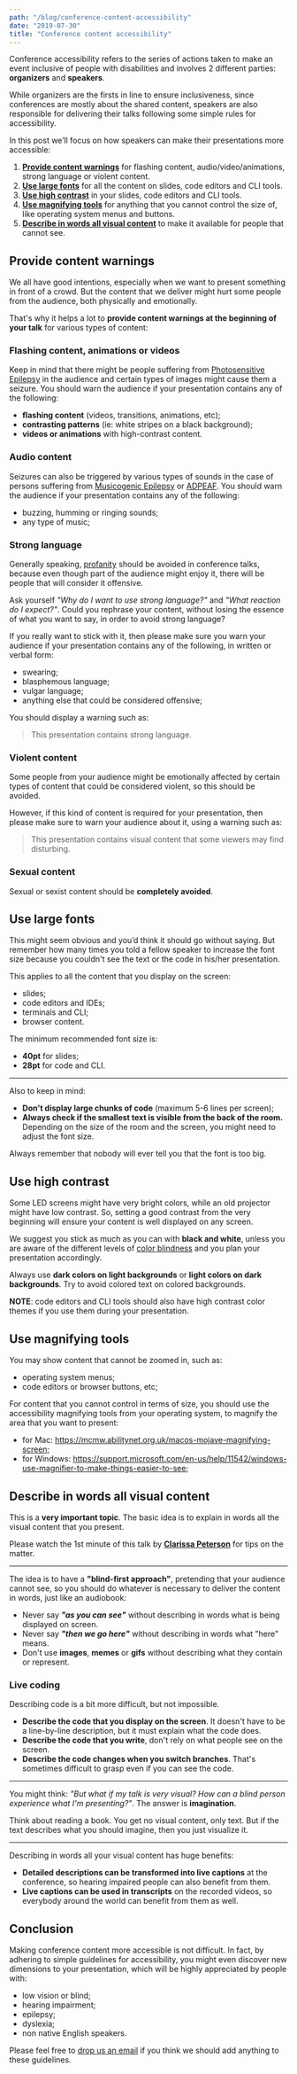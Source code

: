 ```yaml
---
path: "/blog/conference-content-accessibility"
date: "2019-07-30"
title: "Conference content accessibility"
---
```


Conference accessibility refers to the series of actions taken to make an event inclusive of people with disabilities and involves 2 different parties: **organizers** and **speakers**.

While organizers are the firsts in line to ensure inclusiveness, since conferences are mostly about the shared content, speakers are also responsible for delivering their talks following some simple rules for accessibility.

In this post we’ll focus on how speakers can make their presentations more accessible:

1. [**Provide content warnings**](#provide-content-warnings) for flashing content, audio/video/animations, strong language or violent content.
2. [**Use large fonts**](#use-large-fonts) for all the content on slides, code editors and CLI tools.
3. [**Use high contrast**](#use-high-contrast) in your slides, code editors and CLI tools.
4. [**Use magnifying tools**](#use-magnifying-tools) for anything that you cannot control the size of, like operating system menus and buttons.
5. [**Describe in words all visual content**](#describe-in-words-all-visual-content) to make it available for people that cannot see.

## Provide content warnings

We all have good intentions, especially when we want to present something in front of a crowd. But the content that we deliver might hurt some people from the audience, both physically and emotionally.

That's why it helps a lot to **provide content warnings at the beginning of your talk** for various types of content:

### Flashing content, animations or videos

Keep in mind that there might be people suffering from [Photosensitive Epilepsy](https://www.webmd.com/epilepsy/guide/photosensitive-epilepsy-symptoms-causes-treatment) in the audience and certain types of images might cause them a seizure. You should warn the audience if your presentation contains any of the following:

- **flashing content** (videos, transitions, animations, etc);
- **contrasting patterns** (ie: white stripes on a black background);
- **videos or animations** with high-contrast content.

### Audio content

Seizures can also be triggered by various types of sounds in the case of persons suffering from [Musicogenic Epilepsy](https://epilepsyontario.org/musicogenic-seizures/) or [ADPEAF](https://ghr.nlm.nih.gov/condition/autosomal-dominant-partial-epilepsy-with-auditory-features). You should warn the audience if your presentation contains any of the following:

- buzzing, humming or ringing sounds;
- any type of music;

### Strong language

Generally speaking, [profanity](https://en.wikipedia.org/wiki/Profanity) should be avoided in conference talks, because even though part of the audience might enjoy it, there will be people that will consider it offensive.

Ask yourself _"Why do I want to use strong language?"_ and _"What reaction do I expect?"_.
Could you rephrase your content, without losing the essence of what you want to say, in order to avoid strong language?

If you really want to stick with it, then please make sure you warn your audience if your presentation contains any of the following, in written or verbal form:

- swearing;
- blasphemous language;
- vulgar language;
- anything else that could be considered offensive;

You should display a warning such as:

> This presentation contains strong language.

### Violent content

Some people from your audience might be emotionally affected by certain types of content that could be considered violent, so this should be avoided.

However, if this kind of content is required for your presentation, then please make sure to warn your audience about it, using a warning such as:

> This presentation contains visual content that some viewers may find disturbing.

### Sexual content

Sexual or sexist content should be **completely avoided**.

## Use large fonts

This might seem obvious and you’d think it should go without saying. But remember how many times you told a fellow speaker to increase the font size because you couldn't see the text or the code in his/her presentation.

This applies to all the content that you display on the screen:

- slides;
- code editors and IDEs;
- terminals and CLI;
- browser content.

The minimum recommended font size is:

- **40pt** for slides;
- **28pt** for code and CLI.

---

Also to keep in mind:

- **Don't display large chunks of code** (maximum 5-6 lines per screen);
- **Always check if the smallest text is visible from the back of the room.** Depending on the size of the room and the screen, you might need to adjust the font size.

Always remember that nobody will ever tell you that the font is too big.

## Use high contrast

Some LED screens might have very bright colors, while an old projector might have low contrast. So, setting a good contrast from the very beginning will ensure your content is well displayed on any screen.

We suggest you stick as much as you can with **black and white**, unless you are aware of the different levels of [color blindness](https://en.wikipedia.org/wiki/Color_blindness) and you plan your presentation accordingly.

Always use **dark colors on light backgrounds** or **light colors on dark backgrounds**. Try to avoid colored text on colored backgrounds.

**NOTE**: code editors and CLI tools should also have high contrast color themes if you use them during your presentation.

## Use magnifying tools

You may show content that cannot be zoomed in, such as:

- operating system menus;
- code editors or browser buttons, etc;

For content that you cannot control in terms of size, you should use the accessibility magnifying tools from your operating system, to magnify the area that you want to present:

- for Mac: https://mcmw.abilitynet.org.uk/macos-mojave-magnifying-screen;
- for Windows: https://support.microsoft.com/en-us/help/11542/windows-use-magnifier-to-make-things-easier-to-see;

## Describe in words all visual content

This is a **very important topic**. The basic idea is to explain in words all the visual content that you present.

Please watch the 1st minute of this talk by [**Clarissa Peterson**](https://youtu.be/V7tRWuXlOak?t=11) for tips on the matter.

---

The idea is to have a **"blind-first approach"**, pretending that your audience cannot see, so you should do whatever is necessary to deliver the content in words, just like an audiobook:

- Never say **_"as you can see"_** without describing in words what is being displayed on screen.
- Never say **_"then we go here"_** without describing in words what "here" means.
- Don't use **images**, **memes** or **gifs** without describing what they contain or represent.

### Live coding

Describing code is a bit more difficult, but not impossible.

- **Describe the code that you display on the screen**. It doesn't have to be a line-by-line description, but it must explain what the code does.
- **Describe the code that you write**, don't rely on what people see on the screen.
- **Describe the code changes when you switch branches**. That's sometimes difficult to grasp even if you can see the code.

---

You might think: _"But what if my talk is very visual? How can a blind person experience what I'm presenting?"_. The answer is **imagination**.

Think about reading a book. You get no visual content, only text. But if the text describes what you should imagine, then you just visualize it.

---

Describing in words all your visual content has huge benefits:

- **Detailed descriptions can be transformed into live captions** at the conference, so hearing impaired people can also benefit from them.
- **Live captions can be used in transcripts** on the recorded videos, so everybody around the world can benefit from them as well.

## Conclusion

Making conference content more accessible is not difficult. In fact, by adhering to simple guidelines for accessibility, you might even discover new dimensions to your presentation, which will be highly appreciated by people with:

- low vision or blind;
- hearing impairment;
- epilepsy;
- dyslexia;
- non native English speakers.

Please feel free to [drop us an email](info@revojs.ro) if you think we should add anything to these guidelines.
